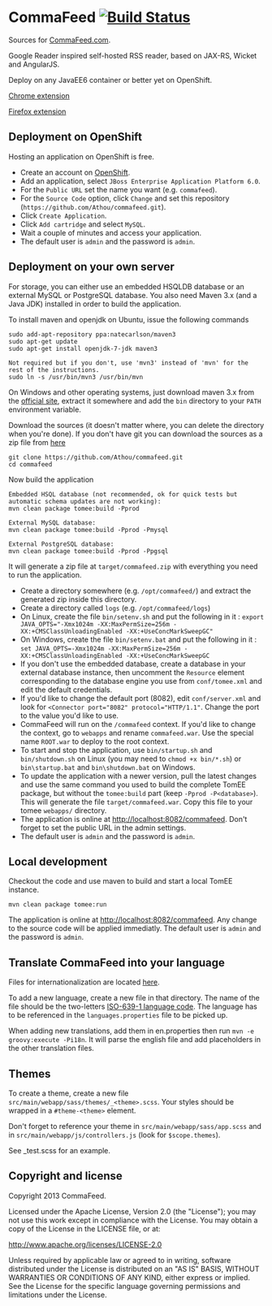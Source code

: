 CommaFeed [![Build Status](https://buildhive.cloudbees.com/job/Athou/job/commafeed/badge/icon)](https://buildhive.cloudbees.com/job/Athou/job/commafeed/)
=========
Sources for [CommaFeed.com](http://www.commafeed.com/).

Google Reader inspired self-hosted RSS reader, based on JAX-RS, Wicket and AngularJS.

Deploy on any JavaEE6 container or better yet on OpenShift.

[Chrome extension](https://github.com/Athou/commafeed-chrome)

[Firefox extension](https://github.com/Athou/commafeed-firefox)

Deployment on OpenShift
-----------------------

Hosting an application on OpenShift is free.

* Create an account on [OpenShift](http://www.openshift.com/).
* Add an application, select `JBoss Enterprise Application Platform 6.0`.
* For the `Public URL` set the name you want (e.g. `commafeed`).
* For the `Source Code` option, click `Change` and set this repository (`https://github.com/Athou/commafeed.git`).
* Click `Create Application`.
* Click `Add cartridge` and select `MySQL`.
* Wait a couple of minutes and access your application.
* The default user is `admin` and the password is `admin`.

Deployment on your own server
-----------------------------

For storage, you can either use an embedded HSQLDB database or an external MySQL or PostgreSQL database.
You also need Maven 3.x (and a Java JDK) installed in order to build the application.

To install maven and openjdk on Ubuntu, issue the following commands

    sudo add-apt-repository ppa:natecarlson/maven3
    sudo apt-get update
    sudo apt-get install openjdk-7-jdk maven3
    
    Not required but if you don't, use 'mvn3' instead of 'mvn' for the rest of the instructions.
    sudo ln -s /usr/bin/mvn3 /usr/bin/mvn
    
On Windows and other operating systems, just download maven 3.x from the [official site](http://maven.apache.org/), extract it somewhere and add the `bin` directory to your `PATH` environment variable.
    
Download the sources (it doesn't matter where, you can delete the directory when you're done).
If you don't have git you can download the sources as a zip file from [here](https://github.com/Athou/commafeed/archive/master.zip)

    git clone https://github.com/Athou/commafeed.git
    cd commafeed
    
Now build the application

	Embedded HSQL database (not recommended, ok for quick tests but automatic schema updates are not working):
    mvn clean package tomee:build -Pprod
    
	External MySQL database:
    mvn clean package tomee:build -Pprod -Pmysql
    
    External PostgreSQL database:
    mvn clean package tomee:build -Pprod -Ppgsql
    
It will generate a zip file at `target/commafeed.zip` with everything you need to run the application.

* Create a directory somewhere (e.g. `/opt/commafeed/`) and extract the generated zip inside this directory.
* Create a directory called `logs` (e.g. `/opt/commafeed/logs`)
* On Linux, create the file `bin/setenv.sh` and put the following in it : `export JAVA_OPTS="-Xmx1024m -XX:MaxPermSize=256m -XX:+CMSClassUnloadingEnabled -XX:+UseConcMarkSweepGC"`
* On Windows, create the file `bin/setenv.bat` and put the following in it : `set JAVA_OPTS=-Xmx1024m -XX:MaxPermSize=256m -XX:+CMSClassUnloadingEnabled -XX:+UseConcMarkSweepGC`
* If you don't use the embedded database, create a database in your external database instance, then uncomment the `Resource` element corresponding to the database engine you use from `conf/tomee.xml` and edit the default credentials.
* If you'd like to change the default port (8082), edit `conf/server.xml` and look for `<Connector port="8082" protocol="HTTP/1.1"`. Change the port to the value you'd like to use.
* CommaFeed will run on the `/commafeed` context. If you'd like to change the context, go to `webapps` and rename `commafeed.war`. Use the special name `ROOT.war` to deploy to the root context.
* To start and stop the application, use `bin/startup.sh` and `bin/shutdown.sh` on Linux (you may need to `chmod +x bin/*.sh`) or `bin\startup.bat` and `bin\shutdown.bat` on Windows.
* To update the application with a newer version, pull the latest changes and use the same command you used to build the complete TomEE package, but without the `tomee:build` part (keep `-Pprod -P<database>`). 
This will generate the file `target/commafeed.war`. Copy this file to your tomee `webapps/` directory.
* The application is online at [http://localhost:8082/commafeed](http://localhost:8082/commafeed). Don't forget to set the public URL in the admin settings.
* The default user is `admin` and the password is `admin`.

Local development
-----------------

Checkout the code and use maven to build and start a local TomEE instance.

 `mvn clean package tomee:run`

The application is online at [http://localhost:8082/commafeed](http://localhost:8082/commafeed). Any change to the source code will be applied immediatly.
The default user is `admin` and the password is `admin`.

Translate CommaFeed into your language
--------------------------------------

Files for internationalization are located [here](https://github.com/Athou/commafeed/tree/master/src/main/resources/i18n).

To add a new language, create a new file in that directory.
The name of the file should be the two-letters [ISO-639-1 language code](http://en.wikipedia.org/wiki/List_of_ISO_639-1_codes).
The language has to be referenced in the `languages.properties` file to be picked up.

When adding new translations, add them in en.properties then run `mvn -e groovy:execute -Pi18n`. It will parse the english file and add placeholders in the other translation files. 

Themes
---------------------

To create a theme, create a new file  `src/main/webapp/sass/themes/_<theme>.scss`. Your styles should be wrapped in a `#theme-<theme>` element.

Don't forget to reference your theme in `src/main/webapp/sass/app.scss` and in `src/main/webapp/js/controllers.js` (look for `$scope.themes`).

See _test.scss for an example.


Copyright and license
---------------------

Copyright 2013 CommaFeed.

Licensed under the Apache License, Version 2.0 (the "License");
you may not use this work except in compliance with the License.
You may obtain a copy of the License in the LICENSE file, or at:

   http://www.apache.org/licenses/LICENSE-2.0

Unless required by applicable law or agreed to in writing, software
distributed under the License is distributed on an "AS IS" BASIS,
WITHOUT WARRANTIES OR CONDITIONS OF ANY KIND, either express or implied.
See the License for the specific language governing permissions and
limitations under the License.
